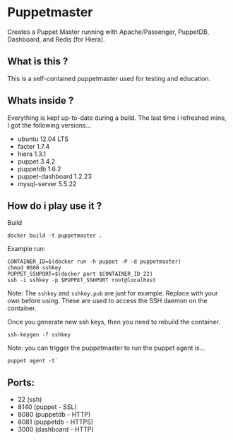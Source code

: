 # Puppetmaster

Creates a Puppet Master running with Apache/Passenger, PuppetDB, Dashboard, and Redis (for Hiera).

What is this ?
--------------

This is a self-contained puppetmaster used for testing and education.

Whats inside ?
--------------

Everything is kept up-to-date during a build.
The last time i refreshed mine, I got the following versions...

* ubuntu 12.04 LTS
* facter 1.7.4
* hiera 1.3.1
* puppet 3.4.2
* puppetdb 1.6.2
* puppet-dashboard 1.2.23
* mysql-server 5.5.22


How do i play use it ?
----------------------

Build

```
docker build -t puppetmaster .
```

Example run:

```
CONTAINER_ID=$(docker run -h puppet -P -d puppetmaster)
chmod 0600 sshkey
PUPPET_SSHPORT=$(docker port $CONTAINER_ID 22)
ssh -i sshkey -p $PUPPET_SSHPORT root@localhost
```

Note: 
 The `sshkey` and `sshkey.pub` are just for example. 
 Replace with your own before using. 
 These are used to access the SSH daemon on the container.

 Once you generate new ssh keys, then you need to rebuild the container.

```
ssh-keygen -f sshkey
```

Note: you can trigger the puppetmaster to run the puppet agent is...

```
puppet agent -t`
```

Ports:
------

* 22 (ssh)
* 8140 (puppet - SSL)
* 8080 (puppetdb - HTTP)
* 8081 (puppetdb - HTTPS)
* 3000 (dashboard - HTTP)
